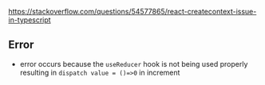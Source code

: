 https://stackoverflow.com/questions/54577865/react-createcontext-issue-in-typescript

## Error
- error occurs because the ```useReducer``` hook is not being used properly resulting in ```dispatch value = ()=>0``` in increment